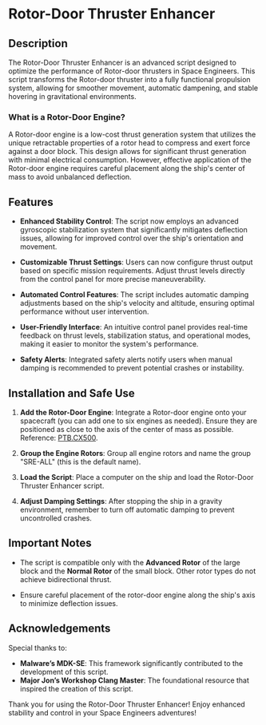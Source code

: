 # Rotor-Door Thruster Enhancer

## Description
The Rotor-Door Thruster Enhancer is an advanced script designed to optimize the performance of Rotor-door thrusters in Space Engineers. This script transforms the Rotor-door thruster into a fully functional propulsion system, allowing for smoother movement, automatic dampening, and stable hovering in gravitational environments. 

### What is a Rotor-Door Engine?
A Rotor-door engine is a low-cost thrust generation system that utilizes the unique retractable properties of a rotor head to compress and exert force against a door block. This design allows for significant thrust generation with minimal electrical consumption. However, effective application of the Rotor-door engine requires careful placement along the ship's center of mass to avoid unbalanced deflection. 

## Features
- **Enhanced Stability Control**: The script now employs an advanced gyroscopic stabilization system that significantly mitigates deflection issues, allowing for improved control over the ship's orientation and movement.
  
- **Customizable Thrust Settings**: Users can now configure thrust output based on specific mission requirements. Adjust thrust levels directly from the control panel for more precise maneuverability.
  
- **Automated Control Features**: The script includes automatic damping adjustments based on the ship's velocity and altitude, ensuring optimal performance without user intervention.
  
- **User-Friendly Interface**: An intuitive control panel provides real-time feedback on thrust levels, stabilization status, and operational modes, making it easier to monitor the system's performance.
  
- **Safety Alerts**: Integrated safety alerts notify users when manual damping is recommended to prevent potential crashes or instability.

## Installation and Safe Use
1. **Add the Rotor-Door Engine**: Integrate a Rotor-door engine onto your spacecraft (you can add one to six engines as needed). Ensure they are positioned as close to the axis of the center of mass as possible. Reference: [PTB.CX500](https://steamcommunity.com/sharedfiles/filedetails/?id=2625553175).
   
2. **Group the Engine Rotors**: Group all engine rotors and name the group "SRE-ALL" (this is the default name).
   
3. **Load the Script**: Place a computer on the ship and load the Rotor-Door Thruster Enhancer script.

4. **Adjust Damping Settings**: After stopping the ship in a gravity environment, remember to turn off automatic damping to prevent uncontrolled crashes.

## Important Notes
- The script is compatible only with the **Advanced Rotor** of the large block and the **Normal Rotor** of the small block. Other rotor types do not achieve bidirectional thrust.
  
- Ensure careful placement of the rotor-door engine along the ship's axis to minimize deflection issues.

## Acknowledgements
Special thanks to:
- **Malware’s MDK-SE**: This framework significantly contributed to the development of this script.
- **Major Jon’s Workshop Clang Master**: The foundational resource that inspired the creation of this script.

Thank you for using the Rotor-Door Thruster Enhancer! Enjoy enhanced stability and control in your Space Engineers adventures!
